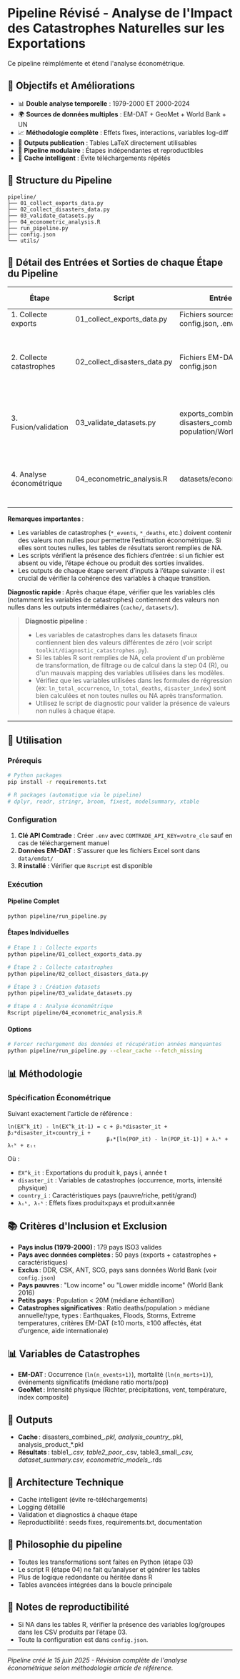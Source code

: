 # Pipeline Révisé - Analyse de l'Impact des Catastrophes Naturelles sur les Exportations

Ce pipeline réimplémente et étend l'analyse économétrique.

## 🎯 Objectifs et Améliorations

- 📊 **Double analyse temporelle** : 1979-2000 ET 2000-2024
- 🌍 **Sources de données multiples** : EM-DAT + GeoMet + World Bank + UN
- 📈 **Méthodologie complète** : Effets fixes, interactions, variables log-diff
- 📄 **Outputs publication** : Tables LaTeX directement utilisables
- 🔄 **Pipeline modulaire** : Étapes indépendantes et reproductibles
- 💾 **Cache intelligent** : Évite téléchargements répétés

## 📁 Structure du Pipeline

```
pipeline/
├── 01_collect_exports_data.py
├── 02_collect_disasters_data.py
├── 03_validate_datasets.py
├── 04_econometric_analysis.R
├── run_pipeline.py
├── config.json
└── utils/
```

## 🔗 Détail des Entrées et Sorties de chaque Étape du Pipeline

| Étape                     | Script                       | Entrées attendues                                                             | Sorties produites                                    | Variables clés attendues                                                                      |
| -------------------------- | ---------------------------- | ------------------------------------------------------------------------------ | ---------------------------------------------------- | ---------------------------------------------------------------------------------------------- |
| 1. Collecte exports        | 01_collect_exports_data.py   | Fichiers sources Comtrade, config.json, .env (clé API)                        | cache/exports_combined.pkl, CSVs intermédiaires     | year, iso3, hs2, export_value                                                                  |
| 2. Collecte catastrophes   | 02_collect_disasters_data.py | Fichiers EM-DAT (data/emdat/), config.json                                     | cache/disasters_combined_*.pkl, CSVs intermédiaires | year, iso3, earthquake_events, flood_events, storm_events, temp_events, earthquake_deaths, ... |
| 3. Fusion/validation       | 03_validate_datasets.py      | exports_combined.pkl, disasters_combined_*.pkl, données population/World Bank | datasets/econometric_dataset_*.csv                   | year, iso3, hs2, export_value, earthquake_events, flood_events, storm_events, temp_events, ... |
| 4. Analyse économétrique | 04_econometric_analysis.R    | datasets/econometric_dataset_*.csv                                             | results/tables/*.csv, *.tex, *.rds                   | Toutes les variables ci-dessus + variables d’interaction (is_poor, is_small, etc.)            |

**Remarques importantes** :

- Les variables de catastrophes (`*_events`, `*_deaths`, etc.) doivent contenir des valeurs non nulles pour permettre l’estimation économétrique. Si elles sont toutes nulles, les tables de résultats seront remplies de NA.
- Les scripts vérifient la présence des fichiers d’entrée : si un fichier est absent ou vide, l’étape échoue ou produit des sorties invalides.
- Les outputs de chaque étape servent d’inputs à l’étape suivante : il est crucial de vérifier la cohérence des variables à chaque transition.

**Diagnostic rapide** : Après chaque étape, vérifier que les variables clés (notamment les variables de catastrophes) contiennent des valeurs non nulles dans les outputs intermédiaires (`cache/`, `datasets/`).

> **Diagnostic pipeline** :
>
> - Les variables de catastrophes dans les datasets finaux contiennent bien des valeurs différentes de zéro (voir script `toolkit/diagnostic_catastrophes.py`).
> - Si les tables R sont remplies de NA, cela provient d'un problème de transformation, de filtrage ou de calcul dans la step 04 (R), ou d'un mauvais mapping des variables utilisées dans les modèles.
> - Vérifiez que les variables utilisées dans les formules de régression (ex: `ln_total_occurrence`, `ln_total_deaths`, `disaster_index`) sont bien calculées et non toutes nulles ou NA après transformation.
> - Utilisez le script de diagnostic pour valider la présence de valeurs non nulles à chaque étape.

---

## 🚀 Utilisation

### Prérequis

```bash
# Python packages
pip install -r requirements.txt

# R packages (automatique via le pipeline)
# dplyr, readr, stringr, broom, fixest, modelsummary, xtable
```

### Configuration

1. **Clé API Comtrade** : Créer `.env` avec `COMTRADE_API_KEY=votre_cle` sauf en cas de téléchargement manuel
2. **Données EM-DAT** : S'assurer que les fichiers Excel sont dans `data/emdat/`
3. **R installé** : Vérifier que `Rscript` est disponible

### Exécution

#### Pipeline Complet

```bash
python pipeline/run_pipeline.py
```

#### Étapes Individuelles

```bash
# Étape 1 : Collecte exports
python pipeline/01_collect_exports_data.py

# Étape 2 : Collecte catastrophes  
python pipeline/02_collect_disasters_data.py

# Étape 3 : Création datasets
python pipeline/03_validate_datasets.py

# Étape 4 : Analyse économétrique
Rscript pipeline/04_econometric_analysis.R
```

#### Options

```bash
# Forcer rechargement des données et récupération années manquantes
python pipeline/run_pipeline.py --clear_cache --fetch_missing
```

## 📊 Méthodologie

### Spécification Économétrique

Suivant exactement l'article de référence :

```
ln(EX^k_it) - ln(EX^k_it-1) = c + β₁*disaster_it + β₂*disaster_it×country_i + 
                               β₃*[ln(POP_it) - ln(POP_it-1)] + λᵢᵏ + λₜᵏ + εᵢₜ
```

Où :

- `EX^k_it` : Exportations du produit k, pays i, année t
- `disaster_it` : Variables de catastrophes (occurrence, morts, intensité physique)
- `country_i` : Caractéristiques pays (pauvre/riche, petit/grand)
- `λᵢᵏ, λₜᵏ` : Effets fixes produit×pays et produit×année

## 📚 Critères d'Inclusion et Exclusion

- **Pays inclus (1979-2000)** : 179 pays ISO3 valides
- **Pays avec données complètes** : 50 pays (exports + catastrophes + caractéristiques)
- **Exclus** : DDR, CSK, ANT, SCG, pays sans données World Bank (voir `config.json`)
- **Pays pauvres** : "Low income" ou "Lower middle income" (World Bank 2016)
- **Petits pays** : Population < 20M (médiane échantillon)
- **Catastrophes significatives** : Ratio deaths/population > médiane annuelle/type, types : Earthquakes, Floods, Storms, Extreme temperatures, critères EM-DAT (≥10 morts, ≥100 affectés, état d'urgence, aide internationale)

## 📊 Variables de Catastrophes

- **EM-DAT** : Occurrence (`ln(n_events+1)`), mortalité (`ln(n_morts+1)`), événements significatifs (médiane ratio morts/pop)
- **GeoMet** : Intensité physique (Richter, précipitations, vent, température, index composite)

## 📄 Outputs

- **Cache** : disasters_combined_*.pkl, analysis_country_*.pkl, analysis_product_*.pkl
- **Résultats** : table1_*.csv, table2_poor_*.csv, table3_small_*.csv, dataset_summary.csv, econometric_models_*.rds

## 🔧 Architecture Technique

- Cache intelligent (évite re-téléchargements)
- Logging détaillé
- Validation et diagnostics à chaque étape
- Reproductibilité : seeds fixes, requirements.txt, documentation

## 🚦 Philosophie du pipeline

- Toutes les transformations sont faites en Python (étape 03)
- Le script R (étape 04) ne fait qu’analyser et générer les tables
- Plus de logique redondante ou héritée dans R
- Tables avancées intégrées dans la boucle principale

## 📝 Notes de reproductibilité

- Si NA dans les tables R, vérifier la présence des variables log/groupes dans les CSV produits par l’étape 03.
- Toute la configuration est dans `config.json`.

---

*Pipeline créé le 15 juin 2025 - Révision complète de l'analyse économétrique selon méthodologie article de référence.*
